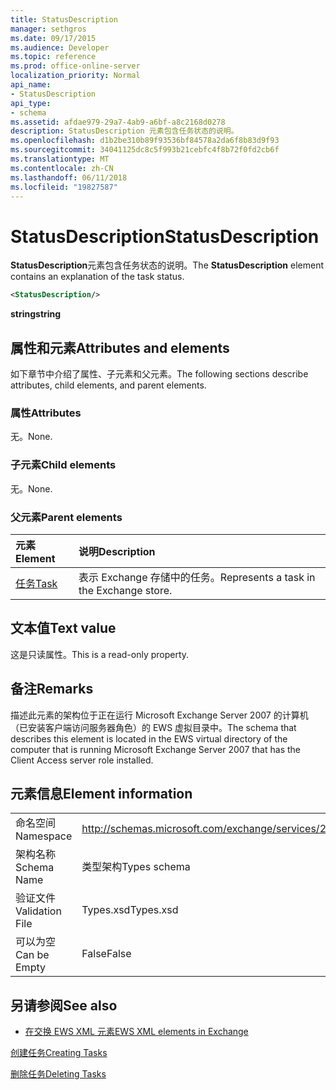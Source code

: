 ```yaml
---
title: StatusDescription
manager: sethgros
ms.date: 09/17/2015
ms.audience: Developer
ms.topic: reference
ms.prod: office-online-server
localization_priority: Normal
api_name:
- StatusDescription
api_type:
- schema
ms.assetid: afdae979-29a7-4ab9-a6bf-a8c2168d0278
description: StatusDescription 元素包含任务状态的说明。
ms.openlocfilehash: d1b2be310b89f93536bf84578a2da6f8b83d9f93
ms.sourcegitcommit: 34041125dc8c5f993b21cebfc4f8b72f0fd2cb6f
ms.translationtype: MT
ms.contentlocale: zh-CN
ms.lasthandoff: 06/11/2018
ms.locfileid: "19827587"
---
```

# <a name="statusdescription"></a><span data-ttu-id="bf06b-103">StatusDescription</span><span class="sxs-lookup"><span data-stu-id="bf06b-103">StatusDescription</span></span>

<span data-ttu-id="bf06b-104">**StatusDescription**元素包含任务状态的说明。</span><span class="sxs-lookup"><span data-stu-id="bf06b-104">The **StatusDescription** element contains an explanation of the task status.</span></span> 
  
```xml
<StatusDescription/>
```

 <span data-ttu-id="bf06b-105">**string**</span><span class="sxs-lookup"><span data-stu-id="bf06b-105">**string**</span></span>
## <a name="attributes-and-elements"></a><span data-ttu-id="bf06b-106">属性和元素</span><span class="sxs-lookup"><span data-stu-id="bf06b-106">Attributes and elements</span></span>

<span data-ttu-id="bf06b-107">如下章节中介绍了属性、子元素和父元素。</span><span class="sxs-lookup"><span data-stu-id="bf06b-107">The following sections describe attributes, child elements, and parent elements.</span></span>
  
### <a name="attributes"></a><span data-ttu-id="bf06b-108">属性</span><span class="sxs-lookup"><span data-stu-id="bf06b-108">Attributes</span></span>

<span data-ttu-id="bf06b-109">无。</span><span class="sxs-lookup"><span data-stu-id="bf06b-109">None.</span></span>
  
### <a name="child-elements"></a><span data-ttu-id="bf06b-110">子元素</span><span class="sxs-lookup"><span data-stu-id="bf06b-110">Child elements</span></span>

<span data-ttu-id="bf06b-111">无。</span><span class="sxs-lookup"><span data-stu-id="bf06b-111">None.</span></span>
  
### <a name="parent-elements"></a><span data-ttu-id="bf06b-112">父元素</span><span class="sxs-lookup"><span data-stu-id="bf06b-112">Parent elements</span></span>

|<span data-ttu-id="bf06b-113">**元素**</span><span class="sxs-lookup"><span data-stu-id="bf06b-113">**Element**</span></span>|<span data-ttu-id="bf06b-114">**说明**</span><span class="sxs-lookup"><span data-stu-id="bf06b-114">**Description**</span></span>|
|:-----|:-----|
|[<span data-ttu-id="bf06b-115">任务</span><span class="sxs-lookup"><span data-stu-id="bf06b-115">Task</span></span>](task.md) <br/> |<span data-ttu-id="bf06b-116">表示 Exchange 存储中的任务。</span><span class="sxs-lookup"><span data-stu-id="bf06b-116">Represents a task in the Exchange store.</span></span>  <br/> |
   
## <a name="text-value"></a><span data-ttu-id="bf06b-117">文本值</span><span class="sxs-lookup"><span data-stu-id="bf06b-117">Text value</span></span>

<span data-ttu-id="bf06b-118">这是只读属性。</span><span class="sxs-lookup"><span data-stu-id="bf06b-118">This is a read-only property.</span></span>
  
## <a name="remarks"></a><span data-ttu-id="bf06b-119">备注</span><span class="sxs-lookup"><span data-stu-id="bf06b-119">Remarks</span></span>

<span data-ttu-id="bf06b-120">描述此元素的架构位于正在运行 Microsoft Exchange Server 2007 的计算机（已安装客户端访问服务器角色）的 EWS 虚拟目录中。</span><span class="sxs-lookup"><span data-stu-id="bf06b-120">The schema that describes this element is located in the EWS virtual directory of the computer that is running Microsoft Exchange Server 2007 that has the Client Access server role installed.</span></span>
  
## <a name="element-information"></a><span data-ttu-id="bf06b-121">元素信息</span><span class="sxs-lookup"><span data-stu-id="bf06b-121">Element information</span></span>

|||
|:-----|:-----|
|<span data-ttu-id="bf06b-122">命名空间</span><span class="sxs-lookup"><span data-stu-id="bf06b-122">Namespace</span></span>  <br/> |http://schemas.microsoft.com/exchange/services/2006/types  <br/> |
|<span data-ttu-id="bf06b-123">架构名称</span><span class="sxs-lookup"><span data-stu-id="bf06b-123">Schema Name</span></span>  <br/> |<span data-ttu-id="bf06b-124">类型架构</span><span class="sxs-lookup"><span data-stu-id="bf06b-124">Types schema</span></span>  <br/> |
|<span data-ttu-id="bf06b-125">验证文件</span><span class="sxs-lookup"><span data-stu-id="bf06b-125">Validation File</span></span>  <br/> |<span data-ttu-id="bf06b-126">Types.xsd</span><span class="sxs-lookup"><span data-stu-id="bf06b-126">Types.xsd</span></span>  <br/> |
|<span data-ttu-id="bf06b-127">可以为空</span><span class="sxs-lookup"><span data-stu-id="bf06b-127">Can be Empty</span></span>  <br/> |<span data-ttu-id="bf06b-128">False</span><span class="sxs-lookup"><span data-stu-id="bf06b-128">False</span></span>  <br/> |
   
## <a name="see-also"></a><span data-ttu-id="bf06b-129">另请参阅</span><span class="sxs-lookup"><span data-stu-id="bf06b-129">See also</span></span>



- [<span data-ttu-id="bf06b-130">在交换 EWS XML 元素</span><span class="sxs-lookup"><span data-stu-id="bf06b-130">EWS XML elements in Exchange</span></span>](ews-xml-elements-in-exchange.md)


[<span data-ttu-id="bf06b-131">创建任务</span><span class="sxs-lookup"><span data-stu-id="bf06b-131">Creating Tasks</span></span>](http://msdn.microsoft.com/library/0ef97334-e8a0-4f67-a23a-dd9e2bbad49f%28Office.15%29.aspx)
  
[<span data-ttu-id="bf06b-132">删除任务</span><span class="sxs-lookup"><span data-stu-id="bf06b-132">Deleting Tasks</span></span>](http://msdn.microsoft.com/library/a3d7e25f-8a35-4901-b1d9-d31f418ab340%28Office.15%29.aspx)

